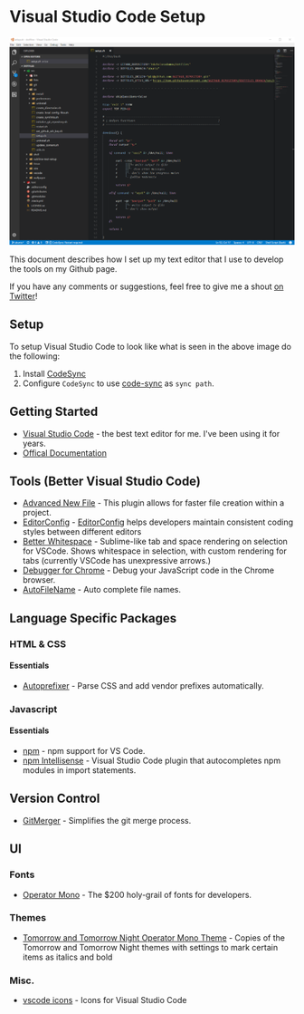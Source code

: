 # Visual Studio Code Setup

![vscode](vs_code.png)

This document describes how I set up my text editor that I use to develop the tools on my Github page.

If you have any comments or suggestions, feel free to give me a shout [on Twitter](https://twitter.com/nicholasadamou)!

## Setup

To setup Visual Studio Code to look like what is seen in the above image do the following:

1. Install [CodeSync](https://marketplace.visualstudio.com/items?itemName=golf1052.code-sync)
2. Configure `CodeSync` to use [code-sync](code-sync/) as `sync path`.

## Getting Started

- [Visual Studio Code](https://code.visualstudio.com/) - the best text editor for me. I've been using it for years. 
- [Offical Documentation](https://code.visualstudio.com/docs)

## Tools (Better Visual Studio Code) 

- [Advanced New File](https://github.com/skuroda/Sublime-AdvancedNewFile) - This plugin allows for faster file creation within a project.
- [EditorConfig](https://marketplace.visualstudio.com/items?itemName=EditorConfig.EditorConfig) - [EditorConfig](http://editorconfig.org/) helps developers maintain consistent coding styles between different editors
- [Better Whitespace](https://marketplace.visualstudio.com/items?itemName=chmln.better-whitespace) - Sublime-like tab and space rendering on selection for VSCode. Shows whitespace in selection, with custom rendering for tabs (currently VSCode has unexpressive arrows.)
- [Debugger for Chrome](https://marketplace.visualstudio.com/items?itemName=msjsdiag.debugger-for-chrome) - Debug your JavaScript code in the Chrome browser.
- [AutoFileName](https://marketplace.visualstudio.com/items?itemName=JerryHong.autofilename) - Auto complete file names.

## Language Specific Packages

### HTML & CSS

#### Essentials

- [Autoprefixer](https://marketplace.visualstudio.com/items?itemName=mrmlnc.vscode-autoprefixer) - Parse CSS and add vendor prefixes automatically.

### Javascript

#### Essentials

- [npm](https://marketplace.visualstudio.com/items?itemName=eg2.vscode-npm-script) - npm support for VS Code.
- [npm Intellisense](https://marketplace.visualstudio.com/items?itemName=christian-kohler.npm-intellisense) - Visual Studio Code plugin that autocompletes npm modules in import statements.

## Version Control

- [GitMerger](https://marketplace.visualstudio.com/items?itemName=shaharkazaz.git-merger) - Simplifies the git merge process.

## UI 

### Fonts

- [Operator Mono](https://www.typography.com/fonts/operator/styles/) - The $200 holy-grail of fonts for developers.

### Themes

- [Tomorrow and Tomorrow Night Operator Mono Theme](https://marketplace.visualstudio.com/items?itemName=chiragpat.tomorrow-and-tomorrow-night-operator-mono-theme) - Copies of the Tomorrow and Tomorrow Night themes with settings to mark certain items as italics and bold

### Misc.

- [vscode icons](https://marketplace.visualstudio.com/items?itemName=robertohuertasm.vscode-icons) - Icons for Visual Studio Code
